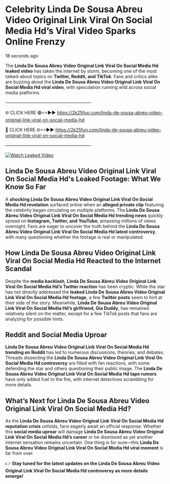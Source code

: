 # Celebrity Linda De Sousa Abreu Video Original Link Viral On Social Media Hd’s Viral Video Sparks Online Frenzy

18 seconds ago

The **Linda De Sousa Abreu Video Original Link Viral On Social Media Hd leaked video** has taken the internet by storm, becoming one of the most talked-about topics on **Twitter, Reddit, and TikTok**. Fans and critics alike are buzzing about the **Linda De Sousa Abreu Video Original Link Viral On Social Media Hd viral video**, with speculation running wild across social media platforms.

———————————————————-

🌐 CLICK HERE 🟢==►► https://2k25fun.com/linda-de-sousa-abreu-video-original-link-viral-on-social-media-hd

🔴 CLICK HERE 🌐==►► https://2k25fun.com/linda-de-sousa-abreu-video-original-link-viral-on-social-media-hd

———————————————————-

[![Watch Leaked Video](https://miro.medium.com/v2/resize:fit:828/format:webp/1*cilzJN44JGOrTw9NJCrNHA.gif "Watch Leaked Video")](https://2k25fun.com/linda-de-sousa-abreu-video-original-link-viral-on-social-media-hd)

## **Linda De Sousa Abreu Video Original Link Viral On Social Media Hd's Leaked Footage: What We Know So Far**  
A **shocking Linda De Sousa Abreu Video Original Link Viral On Social Media Hd revelation** surfaced online when an **alleged private clip** featuring the celebrity began circulating on multiple platforms. The **Linda De Sousa Abreu Video Original Link Viral On Social Media Hd trending news** quickly spread on **Instagram, Twitter, and YouTube**, amassing millions of views overnight. Fans are eager to uncover the truth behind the **Linda De Sousa Abreu Video Original Link Viral On Social Media Hd latest controversy**, with many questioning whether the footage is real or manipulated.  

## **How Linda De Sousa Abreu Video Original Link Viral On Social Media Hd Reacted to the Internet Scandal**  
Despite the **media backlash**, **Linda De Sousa Abreu Video Original Link Viral On Social Media Hd’s Twitter reaction** has been cryptic. While the star has not directly addressed the **leaked Linda De Sousa Abreu Video Original Link Viral On Social Media Hd footage**, a few **Twitter posts** seem to hint at their side of the story. Meanwhile, **Linda De Sousa Abreu Video Original Link Viral On Social Media Hd’s girlfriend, Gia Duddy**, has remained relatively silent on the matter, except for a few TikTok posts that fans are analyzing for possible hints.  

## **Reddit and Social Media Uproar**  
**Linda De Sousa Abreu Video Original Link Viral On Social Media Hd trending on Reddit** has led to numerous discussions, theories, and debates. Threads dissecting the **Linda De Sousa Abreu Video Original Link Viral On Social Media Hd controversy** are filled with fan reactions, with some defending the star and others questioning their public image. The **Linda De Sousa Abreu Video Original Link Viral On Social Media Hd tape rumors** have only added fuel to the fire, with internet detectives scrambling for more details.  

## **What’s Next for Linda De Sousa Abreu Video Original Link Viral On Social Media Hd?**  
As the **Linda De Sousa Abreu Video Original Link Viral On Social Media Hd reputation crisis** unfolds, fans eagerly await an official response. Whether this **social media uproar** will damage **Linda De Sousa Abreu Video Original Link Viral On Social Media Hd’s career** or be dismissed as yet another internet sensation remains uncertain. One thing is for sure—this **Linda De Sousa Abreu Video Original Link Viral On Social Media Hd viral moment** is far from over.  

👉 **Stay tuned for the latest updates on the Linda De Sousa Abreu Video Original Link Viral On Social Media Hd controversy as more details emerge!**  